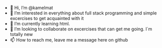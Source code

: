 - 👋 Hi, I’m @kamelmat
- 👀 I’m interested in everything about full stack programming and simple excercises to get acquainted with it
- 🌱 I’m currently learning html.
- 💞️ I’m looking to collaborate on excercises that can get me going. I´m totally new
- 📫 How to reach me, leave me a message here on github

<!---
kamelmat/kamelmat is a ✨ special ✨ repository because its `README.md` (this file) appears on your GitHub profile.
You can click the Preview link to take a look at your changes.
--->
